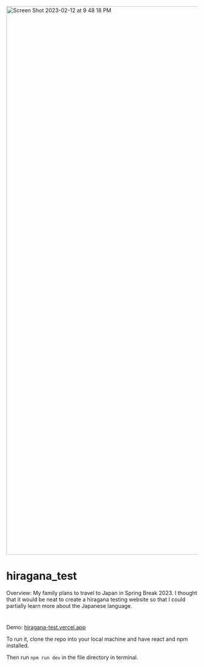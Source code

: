 <img width="1439" alt="Screen Shot 2023-02-12 at 9 48 18 PM" src="https://user-images.githubusercontent.com/92815388/218359519-14e56a6f-5f2d-4293-9c3f-0a24ef89ea66.png">

# hiragana_test
Overview:
My family plans to travel to Japan in Spring Break 2023. I thought that it would be neat to create a hiragana testing website so that I could partially learn more about the Japanese language.
#
Demo: [hiragana-test.vercel.app](https://hiragana-test.vercel.app)

To run it, clone the repo into your local machine and have react and npm installed. 

Then run `npm run dev` in the file directory in terminal.

